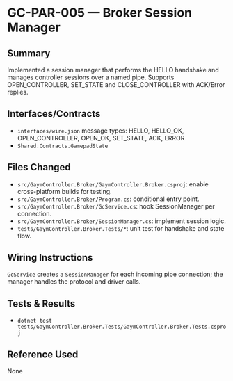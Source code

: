 # GC-PAR-005 — Broker Session Manager

## Summary
Implemented a session manager that performs the HELLO handshake and manages controller sessions over a named pipe. Supports OPEN_CONTROLLER, SET_STATE and CLOSE_CONTROLLER with ACK/Error replies.

## Interfaces/Contracts
- `interfaces/wire.json` message types: HELLO, HELLO_OK, OPEN_CONTROLLER, OPEN_OK, SET_STATE, ACK, ERROR
- `Shared.Contracts.GamepadState`

## Files Changed
- `src/GaymController.Broker/GaymController.Broker.csproj`: enable cross-platform builds for testing.
- `src/GaymController.Broker/Program.cs`: conditional entry point.
- `src/GaymController.Broker/GcService.cs`: hook SessionManager per connection.
- `src/GaymController.Broker/SessionManager.cs`: implement session logic.
- `tests/GaymController.Broker.Tests/*`: unit test for handshake and state flow.

## Wiring Instructions
`GcService` creates a `SessionManager` for each incoming pipe connection; the manager handles the protocol and driver calls.

## Tests & Results
- `dotnet test tests/GaymController.Broker.Tests/GaymController.Broker.Tests.csproj`

## Reference Used
None
